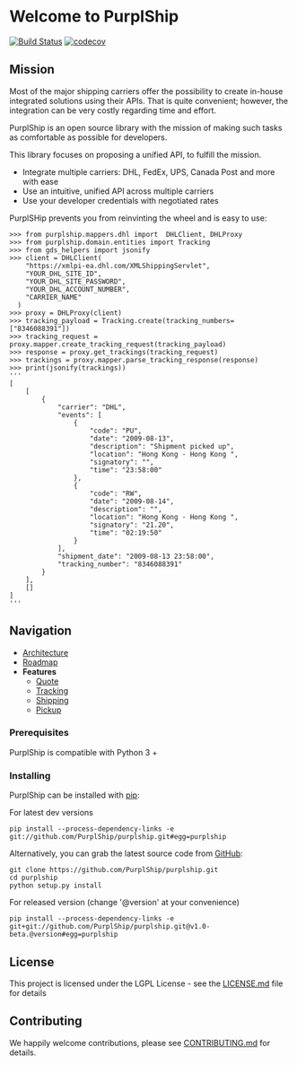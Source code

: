 # Welcome to PurplShip

[![Build Status](https://travis-ci.org/PurplShip/purplship.svg?branch=master)](https://travis-ci.org/PurplShip/purplship) [![codecov](https://codecov.io/gh/PurplShip/purplship/branch/master/graph/badge.svg)](https://codecov.io/gh/PurplShip/purplship)

## Mission

Most of the major shipping carriers offer the possibility to create in-house integrated solutions using their APIs.
That is quite convenient; however, the integration can be very costly regarding time and effort.

PurplShip is an open source library with the mission of making such tasks as comfortable as possible for developers.

This library focuses on proposing a unified API, to fulfill the mission.

- Integrate multiple carriers: DHL, FedEx, UPS, Canada Post and more with ease
- Use an intuitive, unified API across multiple carriers
- Use your developer credentials with negotiated rates

PurplSHip prevents you from reinvinting the wheel and is easy to use:

```shell
>>> from purplship.mappers.dhl import  DHLClient, DHLProxy
>>> from purplship.domain.entities import Tracking
>>> from gds_helpers import jsonify
>>> client = DHLClient(
    "https://xmlpi-ea.dhl.com/XMLShippingServlet",
    "YOUR_DHL_SITE_ID",
    "YOUR_DHL_SITE_PASSWORD",
    "YOUR_DHL_ACCOUNT_NUMBER",
    "CARRIER_NAME"
  )
>>> proxy = DHLProxy(client)
>>> tracking_payload = Tracking.create(tracking_numbers=["8346088391"])
>>> tracking_request = proxy.mapper.create_tracking_request(tracking_payload)
>>> response = proxy.get_trackings(tracking_request)
>>> trackings = proxy.mapper.parse_tracking_response(response)
>>> print(jsonify(trackings))
'''
[
    [
        {
            "carrier": "DHL",
            "events": [
                {
                    "code": "PU",
                    "date": "2009-08-13",
                    "description": "Shipment picked up",
                    "location": "Hong Kong - Hong Kong ",
                    "signatory": "",
                    "time": "23:58:00"
                },
                {
                    "code": "RW",
                    "date": "2009-08-14",
                    "description": "",
                    "location": "Hong Kong - Hong Kong ",
                    "signatory": "21.20",
                    "time": "02:19:50"
                }
            ],
            "shipment_date": "2009-08-13 23:58:00",
            "tracking_number": "8346088391"
        }
    ],
    []
]
'''
```

## Navigation

- [Architecture](/architecture)
- [Roadmap](/roadmap)
- **Features**
    - [Quote](/quote)
    - [Tracking](/tracking)
    - [Shipping](/shipping)
    - [Pickup](/pickup)

### Prerequisites

PurplShip is compatible with Python 3 +

### Installing

PurplShip can be installed with [pip](https://pip.pypa.io/):

For latest dev versions

```shell
pip install --process-dependency-links -e git://github.com/PurplShip/purplship.git#egg=purplship    
```

Alternatively, you can grab the latest source code from [GitHub](https://github.com/PurplShip/purplship):

```shell
git clone https://github.com/PurplShip/purplship.git
cd purplship
python setup.py install
```

For released version (change '@version' at your convenience)

```shell
pip install --process-dependency-links -e git+git://github.com/PurplShip/purplship.git@v1.0-beta.@version#egg=purplship     
```

## License

This project is licensed under the LGPL License - see the [LICENSE.md](https://github.com/PurplShip/purplship/blob/master/LICENSE) file for details

## Contributing

We happily welcome contributions, please see [CONTRIBUTING.md](https://github.com/PurplShip/purplship/blob/master/CODE_OF_CONDUCT.md) for details.